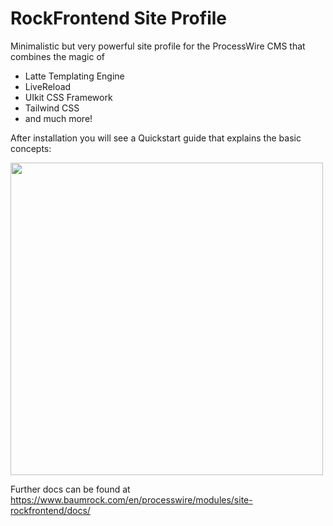 # RockFrontend Site Profile

Minimalistic but very powerful site profile for the ProcessWire CMS that combines the magic of

- Latte Templating Engine
- LiveReload
- UIkit CSS Framework
- Tailwind CSS
- and much more!

After installation you will see a Quickstart guide that explains the basic concepts:

<img src=https://i.imgur.com/ntlrdqz.png width=500>

Further docs can be found at https://www.baumrock.com/en/processwire/modules/site-rockfrontend/docs/
